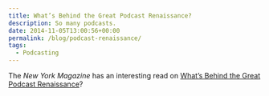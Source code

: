 ```yaml
---
title: What’s Behind the Great Podcast Renaissance?
description: So many podcasts.
date: 2014-11-05T13:00:56+00:00
permalink: /blog/podcast-renaissance/
tags:
  - Podcasting
---
```


The _New York Magazine_ has an interesting read on [What’s Behind the Great Podcast Renaissance](http://nymag.com/daily/intelligencer/2014/10/whats-behind-the-great-podcast-renaissance.html)?
